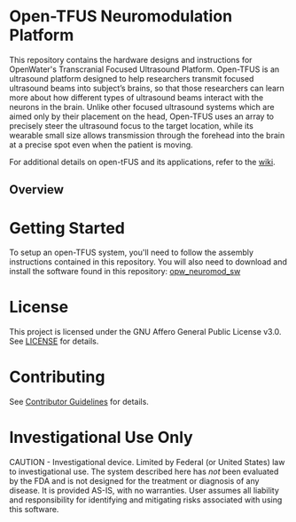 # Open-TFUS Neuromodulation Platform
This repository contains the hardware designs and instructions for OpenWater's Transcranial Focused Ultrasound Platform. Open-TFUS is an ultrasound platform designed to help researchers transmit focused ultrasound beams into subject’s brains, so that those researchers can learn more about how different types of ultrasound beams interact with the neurons in the brain. Unlike other focused ultrasound systems which are aimed only by their placement on the head, Open-TFUS uses an array to precisely steer the ultrasound focus to the target location, while its wearable small size allows transmission through the forehead into the brain at a precise spot even when the patient is moving.

For additional details on open-tFUS and its applications, refer to the [wiki](http://162.246.254.83/index.php/Neuromodulation).

## Overview
# Getting Started
To setup an open-TFUS system, you'll need to follow the assembly instructions contained in this repository. You will also need to download and install the software found in this repository: [opw_neuromod_sw](https://github.com/OpenwaterHealth/opw_neuromod_sw)

# License
This project is licensed under the GNU Affero General Public License v3.0. See [LICENSE](LICENSE) for details.

# Contributing
See [Contributor Guidelines](Contributor-Guidelines) for details.

# Investigational Use Only
CAUTION - Investigational device. Limited by Federal (or United States) law to investigational use. The system described here has *not* been evaluated by the FDA and is not designed for the treatment or diagnosis of any disease. It is provided AS-IS, with no warranties. User assumes all liability and responsibility for identifying and mitigating risks associated with using this software.
